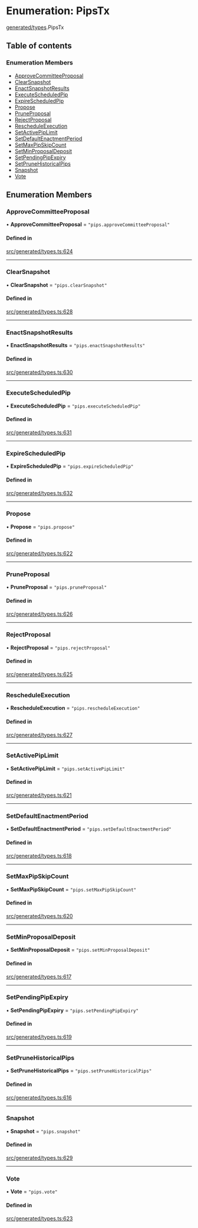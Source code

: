 # Enumeration: PipsTx

[generated/types](../wiki/generated.types).PipsTx

## Table of contents

### Enumeration Members

- [ApproveCommitteeProposal](../wiki/generated.types.PipsTx#approvecommitteeproposal)
- [ClearSnapshot](../wiki/generated.types.PipsTx#clearsnapshot)
- [EnactSnapshotResults](../wiki/generated.types.PipsTx#enactsnapshotresults)
- [ExecuteScheduledPip](../wiki/generated.types.PipsTx#executescheduledpip)
- [ExpireScheduledPip](../wiki/generated.types.PipsTx#expirescheduledpip)
- [Propose](../wiki/generated.types.PipsTx#propose)
- [PruneProposal](../wiki/generated.types.PipsTx#pruneproposal)
- [RejectProposal](../wiki/generated.types.PipsTx#rejectproposal)
- [RescheduleExecution](../wiki/generated.types.PipsTx#rescheduleexecution)
- [SetActivePipLimit](../wiki/generated.types.PipsTx#setactivepiplimit)
- [SetDefaultEnactmentPeriod](../wiki/generated.types.PipsTx#setdefaultenactmentperiod)
- [SetMaxPipSkipCount](../wiki/generated.types.PipsTx#setmaxpipskipcount)
- [SetMinProposalDeposit](../wiki/generated.types.PipsTx#setminproposaldeposit)
- [SetPendingPipExpiry](../wiki/generated.types.PipsTx#setpendingpipexpiry)
- [SetPruneHistoricalPips](../wiki/generated.types.PipsTx#setprunehistoricalpips)
- [Snapshot](../wiki/generated.types.PipsTx#snapshot)
- [Vote](../wiki/generated.types.PipsTx#vote)

## Enumeration Members

### ApproveCommitteeProposal

• **ApproveCommitteeProposal** = ``"pips.approveCommitteeProposal"``

#### Defined in

[src/generated/types.ts:624](https://github.com/PolymeshAssociation/polymesh-private-sdk/blob/297c67ce/src/generated/types.ts#L624)

___

### ClearSnapshot

• **ClearSnapshot** = ``"pips.clearSnapshot"``

#### Defined in

[src/generated/types.ts:628](https://github.com/PolymeshAssociation/polymesh-private-sdk/blob/297c67ce/src/generated/types.ts#L628)

___

### EnactSnapshotResults

• **EnactSnapshotResults** = ``"pips.enactSnapshotResults"``

#### Defined in

[src/generated/types.ts:630](https://github.com/PolymeshAssociation/polymesh-private-sdk/blob/297c67ce/src/generated/types.ts#L630)

___

### ExecuteScheduledPip

• **ExecuteScheduledPip** = ``"pips.executeScheduledPip"``

#### Defined in

[src/generated/types.ts:631](https://github.com/PolymeshAssociation/polymesh-private-sdk/blob/297c67ce/src/generated/types.ts#L631)

___

### ExpireScheduledPip

• **ExpireScheduledPip** = ``"pips.expireScheduledPip"``

#### Defined in

[src/generated/types.ts:632](https://github.com/PolymeshAssociation/polymesh-private-sdk/blob/297c67ce/src/generated/types.ts#L632)

___

### Propose

• **Propose** = ``"pips.propose"``

#### Defined in

[src/generated/types.ts:622](https://github.com/PolymeshAssociation/polymesh-private-sdk/blob/297c67ce/src/generated/types.ts#L622)

___

### PruneProposal

• **PruneProposal** = ``"pips.pruneProposal"``

#### Defined in

[src/generated/types.ts:626](https://github.com/PolymeshAssociation/polymesh-private-sdk/blob/297c67ce/src/generated/types.ts#L626)

___

### RejectProposal

• **RejectProposal** = ``"pips.rejectProposal"``

#### Defined in

[src/generated/types.ts:625](https://github.com/PolymeshAssociation/polymesh-private-sdk/blob/297c67ce/src/generated/types.ts#L625)

___

### RescheduleExecution

• **RescheduleExecution** = ``"pips.rescheduleExecution"``

#### Defined in

[src/generated/types.ts:627](https://github.com/PolymeshAssociation/polymesh-private-sdk/blob/297c67ce/src/generated/types.ts#L627)

___

### SetActivePipLimit

• **SetActivePipLimit** = ``"pips.setActivePipLimit"``

#### Defined in

[src/generated/types.ts:621](https://github.com/PolymeshAssociation/polymesh-private-sdk/blob/297c67ce/src/generated/types.ts#L621)

___

### SetDefaultEnactmentPeriod

• **SetDefaultEnactmentPeriod** = ``"pips.setDefaultEnactmentPeriod"``

#### Defined in

[src/generated/types.ts:618](https://github.com/PolymeshAssociation/polymesh-private-sdk/blob/297c67ce/src/generated/types.ts#L618)

___

### SetMaxPipSkipCount

• **SetMaxPipSkipCount** = ``"pips.setMaxPipSkipCount"``

#### Defined in

[src/generated/types.ts:620](https://github.com/PolymeshAssociation/polymesh-private-sdk/blob/297c67ce/src/generated/types.ts#L620)

___

### SetMinProposalDeposit

• **SetMinProposalDeposit** = ``"pips.setMinProposalDeposit"``

#### Defined in

[src/generated/types.ts:617](https://github.com/PolymeshAssociation/polymesh-private-sdk/blob/297c67ce/src/generated/types.ts#L617)

___

### SetPendingPipExpiry

• **SetPendingPipExpiry** = ``"pips.setPendingPipExpiry"``

#### Defined in

[src/generated/types.ts:619](https://github.com/PolymeshAssociation/polymesh-private-sdk/blob/297c67ce/src/generated/types.ts#L619)

___

### SetPruneHistoricalPips

• **SetPruneHistoricalPips** = ``"pips.setPruneHistoricalPips"``

#### Defined in

[src/generated/types.ts:616](https://github.com/PolymeshAssociation/polymesh-private-sdk/blob/297c67ce/src/generated/types.ts#L616)

___

### Snapshot

• **Snapshot** = ``"pips.snapshot"``

#### Defined in

[src/generated/types.ts:629](https://github.com/PolymeshAssociation/polymesh-private-sdk/blob/297c67ce/src/generated/types.ts#L629)

___

### Vote

• **Vote** = ``"pips.vote"``

#### Defined in

[src/generated/types.ts:623](https://github.com/PolymeshAssociation/polymesh-private-sdk/blob/297c67ce/src/generated/types.ts#L623)
